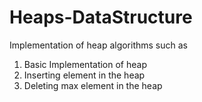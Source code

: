 # Heaps-DataStructure
Implementation of heap algorithms such as 

1. Basic Implementation of heap
2. Inserting element in the heap
3. Deleting max element in the heap
